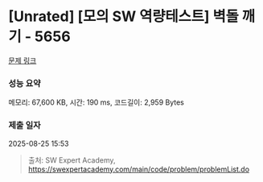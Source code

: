 # [Unrated] [모의 SW 역량테스트] 벽돌 깨기 - 5656 

[문제 링크](https://swexpertacademy.com/main/code/problem/problemDetail.do?contestProbId=AWXRQm6qfL0DFAUo) 

### 성능 요약

메모리: 67,600 KB, 시간: 190 ms, 코드길이: 2,959 Bytes

### 제출 일자

2025-08-25 15:53



> 출처: SW Expert Academy, https://swexpertacademy.com/main/code/problem/problemList.do